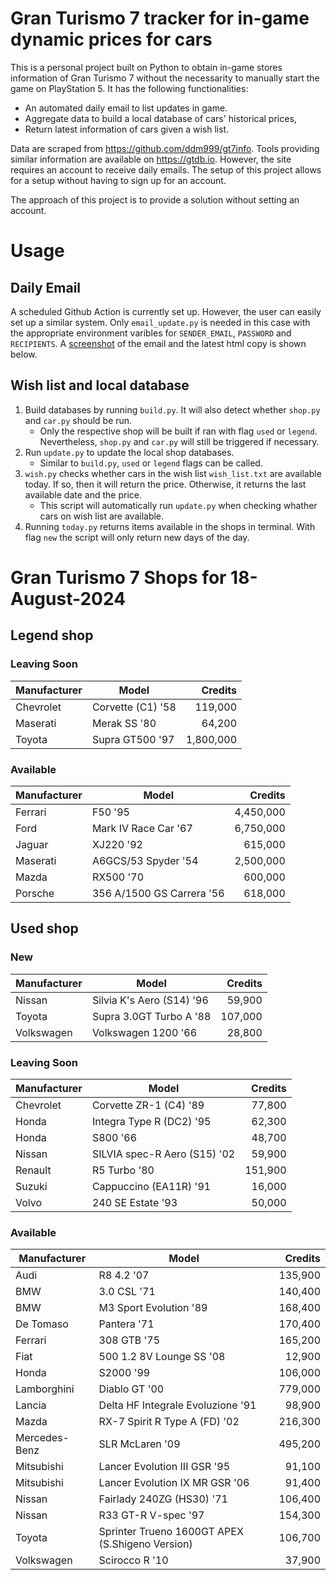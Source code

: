 # Gran Turismo 7 tracker for in-game dynamic prices for cars

This is a personal project built on Python to obtain in-game stores information of Gran Turismo 7 without the necessarity to manually start the game on PlayStation 5. It has the following functionalities:

- An automated daily email to list updates in game.
- Aggregate data to build a local database of cars' historical prices,
- Return latest information of cars given a wish list.

Data are scraped from https://github.com/ddm999/gt7info. Tools providing similar information are available on https://gtdb.io. However, the site requires an account to receive daily emails. The setup of this project allows for a setup without having to sign up for an account.

The approach of this project is to provide a solution without setting an account.

# Usage

## Daily Email

A scheduled Github Action is currently set up. However, the user can easily set up a similar system. Only `email_update.py` is needed in this case with the appropriate environment varibles for `SENDER_EMAIL`, `PASSWORD` and `RECIPIENTS`. A [screenshot](https://raw.githubusercontent.com/marcohoucheng/Gran-Turismo-7-Price-Tracker/main/data/email_screenshot.png) of the email and the latest html copy is shown below.

## Wish list and local database

1. Build databases by running `build.py`. It will also detect whether `shop.py` and `car.py` should be run.
    - Only the respective shop will be built if ran with flag `used` or `legend`. Nevertheless, `shop.py` and `car.py` will still be triggered if necessary.
2. Run `update.py` to update the local shop databases.
    - Similar to `build.py`, `used` or `legend` flags can be called.
3. `wish.py` checks whether cars in the wish list `wish_list.txt` are available today. If so, then it will return the price. Otherwise, it returns the last available date and the price.
    - This script will automatically run `update.py` when checking whather cars on wish list are available.
4. Running `today.py` returns items available in the shops in terminal. With flag `new` the script will only return new days of the day.


# Gran Turismo 7 Shops for 18-August-2024



## Legend shop

### Leaving Soon
 | Manufacturer | Model | Credits |
 | --- | --- | --: |
|Chevrolet|Corvette (C1) '58|119,000|
|Maserati|Merak SS '80|64,200|
|Toyota|Supra GT500 '97|1,800,000|

### Available
 | Manufacturer | Model | Credits |
 | --- | --- | --: |
|Ferrari|F50 '95|4,450,000|
|Ford|Mark IV Race Car '67|6,750,000|
|Jaguar|XJ220 '92|615,000|
|Maserati|A6GCS/53 Spyder '54|2,500,000|
|Mazda|RX500 '70|600,000|
|Porsche|356 A/1500 GS Carrera '56|618,000|


## Used shop

### New
 | Manufacturer | Model | Credits |
 | --- | --- | --: |
|Nissan|Silvia K's Aero (S14) '96|59,900|
|Toyota|Supra 3.0GT Turbo A '88|107,000|
|Volkswagen|Volkswagen 1200 '66|28,800|

### Leaving Soon
 | Manufacturer | Model | Credits |
 | --- | --- | --: |
|Chevrolet|Corvette ZR-1 (C4) '89|77,800|
|Honda|Integra Type R (DC2) '95|62,300|
|Honda|S800 '66|48,700|
|Nissan|SILVIA spec-R Aero (S15) '02|59,900|
|Renault|R5 Turbo '80|151,900|
|Suzuki|Cappuccino (EA11R) '91|16,000|
|Volvo|240 SE Estate '93|50,000|

### Available
 | Manufacturer | Model | Credits |
 | --- | --- | --: |
|Audi|R8 4.2 '07|135,900|
|BMW|3.0 CSL '71|140,400|
|BMW|M3 Sport Evolution '89|168,400|
|De Tomaso|Pantera '71|170,400|
|Ferrari|308 GTB '75|165,200|
|Fiat|500 1.2 8V Lounge SS '08|12,900|
|Honda|S2000 '99|106,000|
|Lamborghini|Diablo GT '00|779,000|
|Lancia|Delta HF Integrale Evoluzione '91|98,900|
|Mazda|RX-7 Spirit R Type A (FD) '02|216,300|
|Mercedes-Benz|SLR McLaren '09|495,200|
|Mitsubishi|Lancer Evolution III GSR '95|91,100|
|Mitsubishi|Lancer Evolution IX MR GSR '06|91,400|
|Nissan|Fairlady 240ZG (HS30) '71|106,400|
|Nissan|R33 GT-R V-spec '97|154,300|
|Toyota|Sprinter Trueno 1600GT APEX (S.Shigeno Version)|106,700|
|Volkswagen|Scirocco R '10|37,900|
